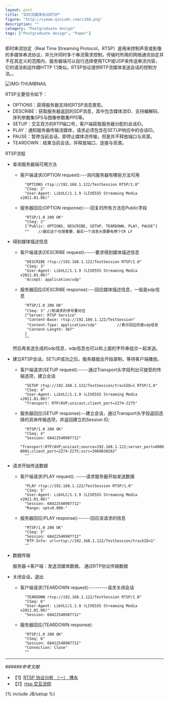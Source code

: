 ```yaml
---
layout: post
title: "实时流媒体协议RTSP"
figure: "http://cyeam.qiniudn.com/c168.png"
description: ""
category: "Postgraduate design"
tags: ["Postgraduate design", "Paper"]
---
```


即时串流协定（Real Time Streaming Protocol，RTSP）是用来控制声音或影像的多媒体串流协议，并允许同时多个串流需求控制，传输时所用的网络通讯协定并不在其定义的范围内，服务器端可以自行选择使用TCP或UDP来传送串流内容，它的语法和运作跟HTTP 1.1类似。RTSP协议提供RTP流媒体发送会话的控制方法。。

![IMG-THUMBNAIL](http://cyeam.qiniudn.com/rtsp.jpg)

RTSP主要信令如下：

+ OPTIONS：获得服务器支持的RTSP消息类型。
+ DESCRIBE：获取服务器返回的SDP消息，其中包含媒体流ID、支持编解码、序列参数集SPS与图像参数集PPS等。
+ SETUP：交互双方的RTP端口号，客户端获取服务器分配的会话ID。
+ PLAY：通知服务器传输流媒体，请求必须包含在SETUP响应中的会话ID。
+ PAUSE：暂停当前会话，即停止媒体流传输，但是并不释放端口与资源。
+ TEARDOWN：结束当前会话，并释放端口、连接与资源。

RTSP流程

+ 查询服务器端可用方法
	+ 客户端请求(OPTION request):---询问服务器有哪些方法可用

			"OPTIONS rtsp://192.168.1.122/TestSession RTSP/1.0"
			"CSeq: 2"
			"User-Agent: LibVLC/1.1.9 (LIVE555 Streaming Media v2011.01.06)"

	+ 服务器回应(OPTION response):---回复的所有方法在Public字段

			"RTSP/1.0 200 OK"
			"CSeq: 2"
			{"Public: OPTIONS, DESCRIBE, SETUP, TEARDOWN, PLAY, PAUSE"}
			""    //最后这个也很重要，最后一个消息头需要有两个CR LF

+ 得到媒体描述信息
	+ 客户端请求(DESCRIBE request):-----要求得到媒体描述信息

			"DESCRIBE rtsp://192.168.1.122/TestSession RTSP/1.0"
			"CSeq: 3"
			"User-Agent: LibVLC/1.1.9 (LIVE555 Streaming Media v2011.01.06)"
			"Accept: application/sdp"
	+ 服务器回应(DESCRIBE response):---回应媒体描述信息，一般是sdp信息

			"RTSP/1.0 200 OK"
			"CSeq: 3" //和请求的序号要对应
			{"Server: RTSP Service"
			 "Content-Base: rtsp://192.168.1.122/TestSession"
			 "Content-Type: application/sdp"         //表示回应的是sdp信息 
			 "Content-Length: 367"
			}
			"" 
	然后再发送生成的sdp信息，sdp信息也可以和上面的字符串组合一起发送。

+ 建立RTSP会话。SETUP成功之后，服务器就会开始录制，等待客户端播放。
	+ 客户端请求(SETUP request):-----通过Transport头字段列出可接受的传输选项，建立会话

			"SETUP rtsp://192.168.1.122/TestSession/trackID=1 RTSP/1.0"
			"CSeq: 4"
			"User-Agent: LibVLC/1.1.9 (LIVE555 Streaming Media v2011.01.06)"
			"Transport: RTP/AVP;unicast;client_port=2274-2275"
	+ 服务器回应(SETUP response):--建立会话，通过Transport头字段返回选择的具体传输选项，并返回建立的Session ID;

			"RTSP/1.0 200 OK"
			"CSeq: 4"
			"Session: 68422540987712"
			"Transport:RTP/AVP;unicast;source=192.168.1.122;server_port=8000-8001;client_port=2274-2275;ssrc=3969838262"
			""    

+ 请求开始传送数据
	+ 客户端请求(PLAY request): -----请求服务器开始发送数据

			"PLAY rtsp://192.168.1.122/TestSession RTSP/1.0" 
			"CSeq: 5"
			"User-Agent: LibVLC/1.1.9 (LIVE555 Streaming Media v2011.01.06)"
			"Session: 68422540987712"
			"Range: npt=0.000-"
	+ 服务器回应(PLAY response):------回应该请求的信息

			"RTSP/1.0 200 OK"
			"CSeq: 5"
			"Session: 68422540987712"
			"RTP-Info: url=rtsp://192.168.1.122/TestSession/trackID=1"
			""   
+ 数据传输

	服务器->客户端：发送流媒体数据， 通过RTP协议传输数据

+ 关闭会话，退出
	+ 客户端请求(TEARDOWN request):---------请求关闭会话

			"TEARDOWN rtsp://192.168.1.122/TestSession RTSP/1.0"
			"CSeq: 6"
			"User-Agent: LibVLC/1.1.9 (LIVE555 Streaming Media v2011.01.06)"
			"Session: 68422540987712"
	+ 服务器回应(TEARDOWN response):

			"RTSP/1.0 200 OK"
			"CSeq: 6"
			"Session: 68422540987712"
			"Connection: Close"
			""




---

######*参考文献*
+ 【1】[RTSP 协议分析 （一） 博水](http://www.cnblogs.com/qingquan/archive/2011/07/14/2106834.html)
+ 【2】[rtsp 交互流程](http://blog.csdn.net/wl_fln/article/details/6444261)


{% include JB/setup %}
